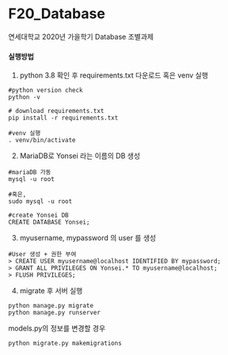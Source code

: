 # F20_Database
연세대학교 2020년 가을학기 Database 조별과제

#### 실행방법
1. python 3.8 확인 후 requirements.txt 다운로드 혹은 venv 실행
```
#python version check
python -v

# download requirements.txt
pip install -r requirements.txt 

#venv 실행
. venv/bin/activate
``` 
2. MariaDB로 Yonsei 라는 이름의 DB 생성
```
#mariaDB 가동
mysql -u root 

#혹은,
sudo mysql -u root

#create Yonsei DB
CREATE DATABASE Yonsei;
``` 
3. myusername, mypassword 의 user 를 생성
```
#User 생성 + 권한 부여
> CREATE USER myusername@localhost IDENTIFIED BY mypassword; 
> GRANT ALL PRIVILEGES ON Yonsei.* TO myusername@localhost;
> FLUSH PRIVILEGES;
``` 
4. migrate 후 서버 실행
``` 
python manage.py migrate
python manage.py runserver
``` 

models.py의 정보를 변경할 경우
``` 
python migrate.py makemigrations
``` 
